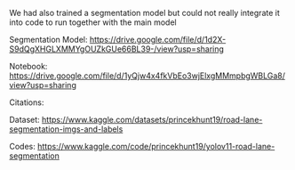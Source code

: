 We had also trained a segmentation model but could not really integrate it into code to run together with the main model

Segmentation Model: https://drive.google.com/file/d/1d2X-S9dQgXHGLXMMYgOUZkGUe66BL39-/view?usp=sharing

Notebook: https://drive.google.com/file/d/1yQjw4x4fkVbEo3wjElxgMMmpbgWBLGa8/view?usp=sharing



Citations:

Dataset: https://www.kaggle.com/datasets/princekhunt19/road-lane-segmentation-imgs-and-labels

Codes: https://www.kaggle.com/code/princekhunt19/yolov11-road-lane-segmentation
